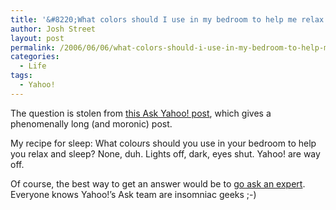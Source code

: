 ```yaml
---
title: '&#8220;What colors should I use in my bedroom to help me relax and sleep?&#8221;'
author: Josh Street
layout: post
permalink: /2006/06/06/what-colors-should-i-use-in-my-bedroom-to-help-me-relax-and-sleep/
categories:
  - Life
tags:
  - Yahoo!
---
```

The question is stolen from [this Ask Yahoo! post][1], which gives a phenomenally long (and moronic) post.

My recipe for sleep: What colo*u*rs should you use in your bedroom to help you relax and sleep? None, duh. Lights off, dark, eyes shut. Yahoo! are way off.

Of course, the best way to get an answer would be to [go ask an expert][2]. Everyone knows Yahoo!&#8217;s Ask team are insomniac geeks ;-)

 [1]: http://ask.yahoo.com/20020919.html
 [2]: http://genuine-gem.livejournal.com/71471.html